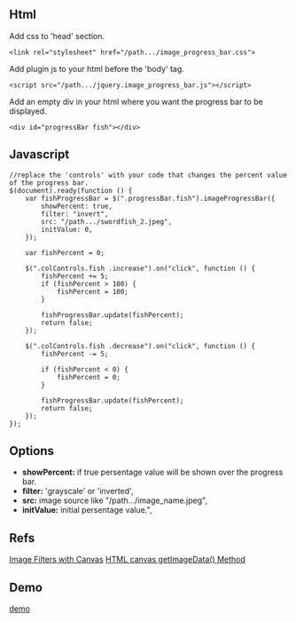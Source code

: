 ## Html

Add css to 'head' section.

```<link rel="stylesheet" href="/path.../image_progress_bar.css">```

Add plugin js to your html before the 'body' tag.

```<script src="/path.../jquery.image_progress_bar.js"></script>```

Add an empty div in your html where you want the progress bar to be displayed.

```<div id="progressBar fish"></div>```

## Javascript
```
//replace the 'controls' with your code that changes the percent value of the progress bar.
$(document).ready(function () {
	var fishProgressBar = $(".progressBar.fish").imageProgressBar({
		showPercent: true,
		filter: "invert",
		src: "/path.../swordfish_2.jpeg",
		initValue: 0,
	});

	var fishPercent = 0;

	$(".colControls.fish .increase").on("click", function () {
		fishPercent += 5;
		if (fishPercent > 100) {
			fishPercent = 100;
		}

		fishProgressBar.update(fishPercent);
		return false;
	});

	$(".colControls.fish .decrease").on("click", function () {
		fishPercent -= 5;

		if (fishPercent < 0) {
			fishPercent = 0;
		}

		fishProgressBar.update(fishPercent);
		return false;
	});
});
```
## Options
- **showPercent:** if true persentage value will be shown over the progress bar.
- **filter:** 'grayscale' or 'inverted',
- **src:** image source like "/path.../image_name.jpeg",
- **initValue:** initial persentage value.",

## Refs
[Image Filters with Canvas](https://www.html5rocks.com/en/tutorials/canvas/imagefilters/)
[HTML canvas getImageData() Method](https://www.w3schools.com/tags/canvas_getimagedata.asp)

## Demo
[demo](http://js.progfargo.com/image_progress_bar)